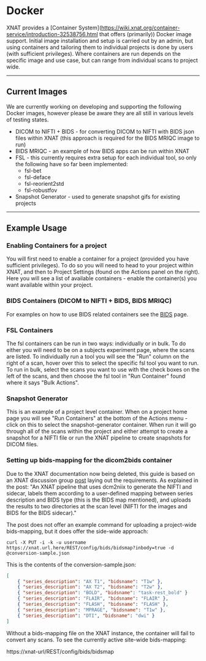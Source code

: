 # Docker

XNAT provides a [Container System](https://wiki.xnat.org/container-service/introduction-32538756.html that offers (primarily)) Docker image support. Initial image installation and setup is carried out by an admin, but using containers and tailoring them to individual projects is done by users (with sufficient privileges). Where containers are run depends on the specific image and use case, but can range from individual scans to project wide.

---

## Current Images

We are currently working on developing and supporting the following Docker images, however please be aware they are all still in various levels of testing states.

* DICOM to NIFTI + BIDS - for converting DICOM to NIFTI with BIDS json files within XNAT (this approach is required for the BIDS MRIQC image to run)
* BIDS MRIQC - an example of how BIDS apps can be run within XNAT
* FSL - this currently requires extra setup for each individual tool, so only the following have so far been implemented:
  * fsl-bet
  * fsl-deface
  * fsl-reorient2std
  * fsl-robustfov
* Snapshot Generator - used to generate snapshot gifs for existing projects

---

## Example Usage

### Enabling Containers for a project

You will first need to enable a container for a project (provided you have sufficient privileges). To do so you will need to head to your project within XNAT, and then to Project Settings (found on the Actions panel on the right). Here you will see a list of available containers - enable the container(s) you want available within your project.

### BIDS Containers (DICOM to NIFTI + BIDS, BIDS MRIQC)

For examples on how to use BIDS related containers see the [BIDS](bids.md) page.

### FSL Containers

The fsl containers can be run in two ways: individually or in bulk. To do either you will need to be on a subjects experiment page, where the scans are listed. To individually run a tool you will see the "Run" column on the right of a scan, hover over this to select the specific fsl tool you want to run. To run in bulk, select the scans you want to use with the check boxes on the left of the scans, and then choose the fsl tool in "Run Container" found where it says "Bulk Actions".

### Snapshot Generator

This is an example of a project level container. When on a project home page you will see "Run Containers" at the bottom of the Actions menu - click on this to select the snapshot-generator container. When run it will go through all of the scans within the project and either attempt to create a snapshot for a NIFTI file or run the XNAT pipeline to create snapshots for DICOM files.

### Setting up bids-mapping for the dicom2bids container

Due to the XNAT documentation now being deleted, this guide is based on an XNAT discussion group [post](https://groups.google.com/g/xnat_discussion/c/stxargOhvO4/m/VKoggWWtBwAJ) laying out the requirements. As explained in the post: "An XNAT pipeline that uses dcm2niix to generate the NIFTI and sidecar, labels them according to a user-defined mapping between series description and BIDS type (this is the BIDS map mentioned), and uploads the results to two directories at the scan level (NIFTI for the images and BIDS for the BIDS sidecar)."

The post does not offer an example command for uploading a project-wide bids-mapping, but it does offer the side-wide approach:

``curl -X PUT -i -k -u username https://xnat.url.here/REST/config/bids/bidsmap?inbody=true -d @conversion-sample.json``

This is the contents of the conversion-sample.json:

```json
[
	{ "series_description": "AX T1", "bidsname": "T1w" },
	{ "series_description": "AX T2", "bidsname": "T2w" },
	{ "series_description": "BOLD", "bidsname": "task-rest_bold" }
	{ "series_description": "FLAIR", "bidsname": "FLAIR" },
	{ "series_description": "FLASH", "bidsname": "FLASH" },
	{ "series_description": "MPRAGE", "bidsname": "T1w" },
	{ "series_description": "DTI", "bidsname": "dwi" }
]
```

Without a bids-mapping file on the XNAT instance, the container will fail to convert any scans. To see the currently active site-wide bids-mapping:

https://xnat-url/REST/config/bids/bidsmap
